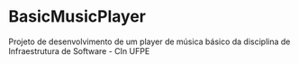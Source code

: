 # BasicMusicPlayer
Projeto de desenvolvimento de um player de música básico da disciplina de Infraestrutura de Software - CIn UFPE
